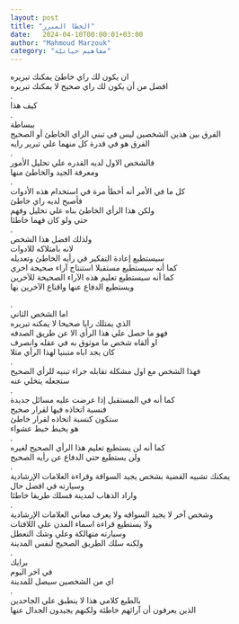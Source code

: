 ```yaml
---
layout: post
title: "الخطا المبرر"
date:   2024-04-10T00:00:01+03:00
author: "Mahmoud Marzouk"
category: "مفاهيم حياتيّة"
---
```



ان يكون لك راي خاطئ يمكنك تبريره  
افضل من أن يكون لك راي صحيح لا يمكنك تبريره  
.  
كيف هذا  
.  
ببساطة  
الفرق بين هذين الشخصين ليس في تبني الراي الخاطئ أو
الصحيح  
الفرق هو في قدرة كل منهما علي تبرير رايه  
.  
فالشخص الاول لديه القدره علي تحليل الأمور  
ومعرفة الجيد والخاطئ منها  
.  
كل ما في الأمر أنه أخطأ مرة في استخدام هذه
الأدوات  
فأصبح لديه راي خاطئ  
ولكن هذا الرأي الخاطئ بناه علي تحليل وفهم  
حتي ولو كان فهما خاطئا  
.  
ولذلك افضل هذا الشخص  
لانه بامتلاكه للادوات  
سيستطيع إعادة التفكير في رأيه الخاطئ وتعديله  
كما أنه سيستطيع مستقبلا استنتاج آراء صحيحة اخري  
كما أنه سيستطيع تعليم هذه الآراء الصحيحة
للآخرين  
ويستطيع الدفاع عنها واقناع الآخرين بها

.  
اما الشخص الثاني  
الذي يمتلك رايا صحيحا لا يمكنه تبريره  
فهو ما حصل علي هذا الرأي الا عن طريق الصدفه  
او ألقاه شخص ما موثوق به في عقله وانصرف  
كان يجد اباه متبنيا لهذا الرأي مثلا  
.  
فهذا الشخص مع اول مشكلة تقابله جراء تبنيه للرأي
الصحيح  
ستجعله يتخلي عنه  
.  
كما أنه في المستقبل إذا عرضت عليه مسائل جديدة  
فنسبة اتخاذه فيها لقرار صحيح  
ستكون كنسبة اتخاذه لقرار خاطئ  
هو يخبط خبط عشواء  
.  
كما أنه لن يستطيع تعليم هذا الرأي الصحيح لغيره  
ولن يستطيع حتي الدفاع عن رأيه الصحيح  
.  
يمكنك تشبيه القضية بشخص يجيد السواقة وقراءة العلامات
الإرشادية  
وسيارته في افضل حال  
واراد الذهاب لمدينة فسلك طريقا خاطئا  
.  
وشخص آخر لا يجيد السواقه ولا يعرف معاني العلامات
الإرشادية  
ولا يستطيع قراءة اسماء المدن علي اللافتات  
وسيارته متهالكة وعلي وشك التعطل  
ولكنه سلك الطريق الصحيح لنفس المدينة  
.  
برايك  
في اخر اليوم  
اي من الشخصين سيصل للمدينة  
.  
بالطبع كلامي هذا لا ينطبق علي الجاحدين  
الذين يعرفون أن آرائهم خاطئة ولكنهم يجيدون الجدال
عنها
